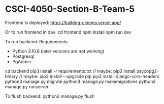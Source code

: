 # CSCI-4050-Section-B-Team-5

Frontend is deployed: https://bulldog-cinema.vercel.app/

Or to run frontend in dev:
cd frontend
npm install
npm run dev

To run backend:
Requirements:
- Python 3.10.6 (later versions are not working)
- Postgresql
- PgAdmin

cd backend
pip3 install -r requirements.txt
// maybe: pip3 install psycopg2-binary
// maybe: pip3 install --upgrade pip
pip3 install django-cors-headers
python3 manage.py migrate
python3 manage.py makemigrations
python3 manage.py runserver

To flush backend:
python3 manage.py flush

